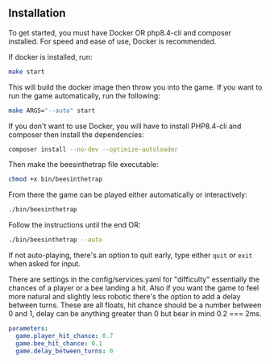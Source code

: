 ## Installation

To get started, you must have Docker OR php8.4-cli and composer installed. For speed and ease of use, Docker is
recommended.

If docker is installed, run:

```bash
make start
```

This will build the docker image then throw you into the game. If you want to run the game automatically, run the
following:

```bash
make ARGS="--auto" start
```

If you don't want to use Docker, you will have to install PHP8.4-cli and composer then install the dependencies:

```bash
composer install --no-dev --optimize-autoloader
```

Then make the beesinthetrap file executable:

```bash
chmod +x bin/beesinthetrap
```

From there the game can be played either automatically or interactively:

```bash
./bin/beesinthetrap
```

Follow the instructions until the end OR:

```bash
./bin/beesinthetrap --auto
```

If not auto-playing, there's an option to quit early, type either `quit` or `exit` when asked for input.

There are settings in the config/services.yaml for "difficulty" essentially the chances of a player or a bee landing a
hit. Also if you want the game to feel more natural and slightly less robotic there's the option to add a delay between
turns. These are all floats, hit chance should be a number between 0 and 1, delay can be anything greater than 0 but
bear in mind 0.2 === 2ms.

```yaml
parameters:
  game.player_hit_chance: 0.7
  game.bee_hit_chance: 0.1
  game.delay_between_turns: 0
```